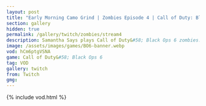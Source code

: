 ```yaml
---
layout: post
title: "Early Morning Camo Grind | Zombies Episode 4 | Call of Duty: Black Ops 6"
section: gallery
hidden: true
permalink: /gallery/twitch/zombies/stream4
description: Samantha Says plays Call of Duty&#58; Black Ops 6 zombies. Episode 4.
image: /assets/images/games/BO6-banner.webp
vod: hCm6ptgVSNA
game: Call of Duty&#58; Black Ops 6
tag: VOD
gallery: twitch
from: Twitch
gmg:
---
```

{% include vod.html %}
